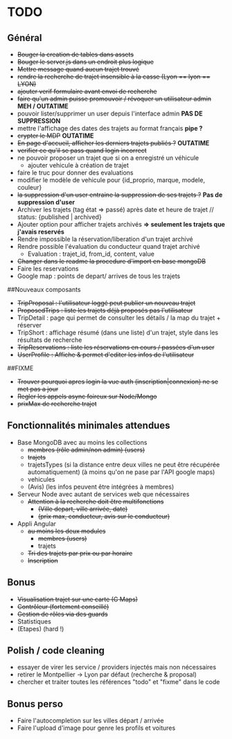 # TODO

## Général
- ~~Bouger la creation de tables dans assets~~
- ~~Bouger le server.js dans un endroit plus logique~~
- ~~Mettre message quand aucun trajet trouvé~~
- ~~rendre la recherche de trajet insensible à la casse (Lyon == lyon == LYON)~~
- ~~ajouter verif formulaire avant envoi de recherche~~
- ~~faire qu'un admin puisse promouvoir / révoquer un utilisateur admin~~ **MEH / OUTATIME**
- pouvoir lister/supprimer un user depuis l'interface admin **PAS DE SUPPRESSION**
- mettre l'affichage des dates des trajets au format français **pipe ?**
- ~~crypter le MDP~~ **OUTATIME**
- ~~En page d'accueil, afficher les derniers trajets publiés ?~~ **OUTATIME**
- ~~verifier ce qu'il se pass quand login incorrect~~
- ne pouvoir proposer un trajet que si on a enregistré un véhicule
  - ajouter vehicule à création de trajet
- faire le truc pour donner des evaluations
- modifier le modèle de vehicule pour {id_proprio, marque, modele, couleur}
- ~~la suppression d'un user entraine la suppression de ses trajets ?~~ **Pas de suppression d'user**
- Archiver les trajets (tag état => passé) après date et heure de trajet // status: {published | archived}
- Ajouter option pour afficher trajets archivés **=> seulement les trajets que j'avais reservés**
- Rendre impossible la réservation/liberation d'un trajet archivé
- Rendre possible l'évaluation du conducteur quand trajet archivé
  - Evaluation : trajet_id, from_id, content, value
- ~~Changer dans le readme la procedure d'import en base mongoDB~~
- Faire les reservations
- Google map : points de depart/ arrives de tous les trajets


##Nouveaux composants
- ~~TripProposal : l'utilisateur loggé peut publier un nouveau trajet~~
- ~~ProposedTrips : liste les trajets déjà proposés pas l'utilisateur~~
- TripDetail : page qui permet de consulter les détails / la map du trajet + réserver
- TripShort : affichage résumé (dans une liste) d'un trajet, style dans les résultats de recherche
- ~~TripReservations : liste les réservations en cours / passées d'un user~~
- ~~UserProfile : Affiche & permet d'editer les infos de l'utilisateur~~


##FIXME
- ~~Trouver pourquoi apres login la vue auth (inscription|connexion) ne se met pas a jour~~
- ~~Regler les appels async foireux sur Node/Mongo~~
- ~~prixMax de recherche trajet~~


## Fonctionnalités minimales attendues
- Base MongoDB avec au moins les collections
  - ~~membres (rôle admin/non admin) (users)~~
  - ~~trajets~~
  - trajetsTypes (si la distance entre deux villes ne peut  être récupérée automatiquement) (à moins qu'on ne pase par l'API google maps)
  - vehicules
  - (Avis) (les infos peuvent être intégrées à membres)
- Serveur Node avec autant de services web que nécessaires
  - ~~Attention à la recherche doit être multifonctions~~
    - ~~(Ville depart, ville arrivée, date)~~ 
    - ~~(prix max, conducteur, avis sur le conducteur)~~
- Appli Angular
  - ~~au moins les deux modules~~
    - ~~membres (users)~~
    - trajets
  - ~~Tri des trajets par prix ou par horaire~~
  - ~~Inscription~~

## Bonus
- ~~Visualisation trajet sur une carte (G Maps)~~
- ~~Contrôleur (fortement conseillé)~~
- ~~Gestion de rôles via des guards~~
- Statistiques
- (Etapes) (hard !)

## Polish / code cleaning
- essayer de virer les service / providers injectés mais non nécessaires
- retirer le Montpellier -> Lyon par défaut (recherche & proposal)
- chercher et traiter toutes les références "todo" et "fixme" dans le code


## Bonus perso
- Faire l'autocompletion sur les villes départ / arrivée
- Faire l'upload d'image pour genre les profils et voitures
